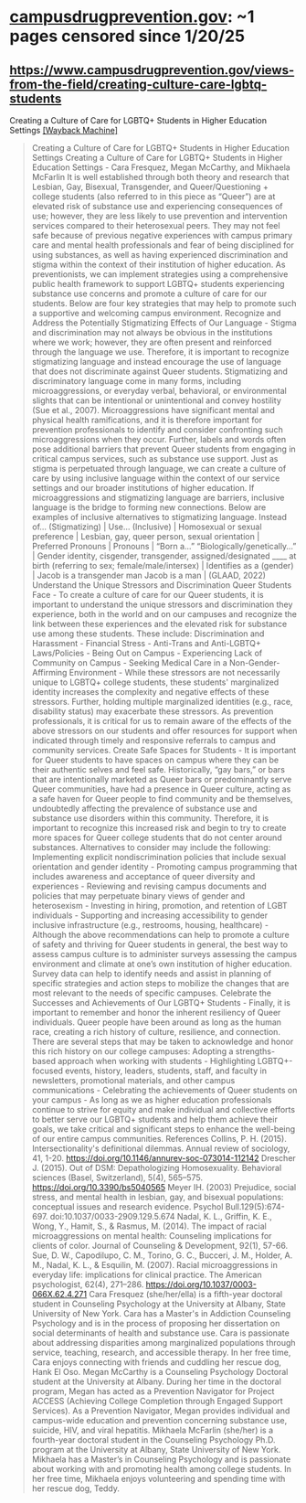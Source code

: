 



# [campusdrugprevention.gov](campusdrugprevention.gov): ~1 pages censored since 1/20/25

## https://www.campusdrugprevention.gov/views-from-the-field/creating-culture-care-lgbtq-students


Creating a Culture of Care for LGBTQ+ Students in Higher Education Settings [[Wayback Machine]](https://web.archive.org/web/20240000000000*/https://www.campusdrugprevention.gov/views-from-the-field/creating-culture-care-lgbtq-students)

> Creating a Culture of Care for LGBTQ+ Students in Higher Education Settings Creating a Culture of Care for LGBTQ+ Students in Higher Education Settings - Cara Fresquez, Megan McCarthy, and Mikhaela McFarlin It is well established through both theory and research that Lesbian, Gay, Bisexual, Transgender, and Queer/Questioning + college students (also referred to in this piece as “Queer”) are at elevated risk of substance use and experiencing consequences of use; however, they are less likely to use prevention and intervention services compared to their heterosexual peers. They may not feel safe because of previous negative experiences with campus primary care and mental health professionals and fear of being disciplined for using substances, as well as having experienced discrimination and stigma within the context of their institution of higher education. As preventionists, we can implement strategies using a comprehensive public health framework to support LGBTQ+ students experiencing substance use concerns and promote a culture of care for our students. Below are four key strategies that may help to promote such a supportive and welcoming campus environment. Recognize and Address the Potentially Stigmatizing Effects of Our Language - Stigma and discrimination may not always be obvious in the institutions where we work; however, they are often present and reinforced through the language we use. Therefore, it is important to recognize stigmatizing language and instead encourage the use of language that does not discriminate against Queer students. Stigmatizing and discriminatory language come in many forms, including microaggressions, or everyday verbal, behavioral, or environmental slights that can be intentional or unintentional and convey hostility (Sue et al., 2007). Microaggressions have significant mental and physical health ramifications, and it is therefore important for prevention professionals to identify and consider confronting such microaggressions when they occur. Further, labels and words often pose additional barriers that prevent Queer students from engaging in critical campus services, such as substance use support. Just as stigma is perpetuated through language, we can create a culture of care by using inclusive language within the context of our service settings and our broader institutions of higher education. If microaggressions and stigmatizing language are barriers, inclusive language is the bridge to forming new connections. Below are examples of inclusive alternatives to stigmatizing language. Instead of… (Stigmatizing) | Use… (Inclusive) | Homosexual or sexual preference | Lesbian, gay, queer person, sexual orientation | Preferred Pronouns | Pronouns | “Born a…” “Biologically/genetically…” | Gender identity, cisgender, transgender, assigned/designated ____ at birth (referring to sex; female/male/intersex) | Identifies as a (gender) | Jacob is a transgender man Jacob is a man | (GLAAD, 2022) Understand the Unique Stressors and Discrimination Queer Students Face - To create a culture of care for our Queer students, it is important to understand the unique stressors and discrimination they experience, both in the world and on our campuses and recognize the link between these experiences and the elevated risk for substance use among these students. These include: Discrimination and Harassment - Financial Stress - Anti-Trans and Anti-LGBTQ+ Laws/Policies - Being Out on Campus - Experiencing Lack of Community on Campus - Seeking Medical Care in a Non-Gender-Affirming Environment - While these stressors are not necessarily unique to LGBTQ+ college students, these students' marginalized identity increases the complexity and negative effects of these stressors. Further, holding multiple marginalized identities (e.g., race, disability status) may exacerbate these stressors. As prevention professionals, it is critical for us to remain aware of the effects of the above stressors on our students and offer resources for support when indicated through timely and responsive referrals to campus and community services. Create Safe Spaces for Students - It is important for Queer students to have spaces on campus where they can be their authentic selves and feel safe. Historically, “gay bars,” or bars that are intentionally marketed as Queer bars or predominantly serve Queer communities, have had a presence in Queer culture, acting as a safe haven for Queer people to find community and be themselves, undoubtedly affecting the prevalence of substance use and substance use disorders within this community. Therefore, it is important to recognize this increased risk and begin to try to create more spaces for Queer college students that do not center around substances. Alternatives to consider may include the following: Implementing explicit nondiscrimination policies that include sexual orientation and gender identity - Promoting campus programming that includes awareness and acceptance of queer diversity and experiences - Reviewing and revising campus documents and policies that may perpetuate binary views of gender and heterosexism - Investing in hiring, promotion, and retention of LGBT individuals - Supporting and increasing accessibility to gender inclusive infrastructure (e.g., restrooms, housing, healthcare) - Although the above recommendations can help to promote a culture of safety and thriving for Queer students in general, the best way to assess campus culture is to administer surveys assessing the campus environment and climate at one’s own institution of higher education. Survey data can help to identify needs and assist in planning of specific strategies and action steps to mobilize the changes that are most relevant to the needs of specific campuses. Celebrate the Successes and Achievements of Our LGBTQ+ Students - Finally, it is important to remember and honor the inherent resiliency of Queer individuals. Queer people have been around as long as the human race, creating a rich history of culture, resilience, and connection. There are several steps that may be taken to acknowledge and honor this rich history on our college campuses: Adopting a strengths-based approach when working with students - Highlighting LGBTQ+-focused events, history, leaders, students, staff, and faculty in newsletters, promotional materials, and other campus communications - Celebrating the achievements of Queer students on your campus - As long as we as higher education professionals continue to strive for equity and make individual and collective efforts to better serve our LGBTQ+ students and help them achieve their goals, we take critical and significant steps to enhance the well-being of our entire campus communities. References Collins, P. H. (2015). Intersectionality's definitional dilemmas. Annual review of sociology, 41, 1-20. https://doi.org/10.1146/annurev-soc-073014-112142 Drescher J. (2015). Out of DSM: Depathologizing Homosexuality. Behavioral sciences (Basel, Switzerland), 5(4), 565–575. https://doi.org/10.3390/bs5040565 Meyer IH. (2003) Prejudice, social stress, and mental health in lesbian, gay, and bisexual populations: conceptual issues and research evidence. Psychol Bull.129(5):674-697. doi:10.1037/0033-2909.129.5.674 Nadal, K. L., Griffin, K. E., Wong, Y., Hamit, S., & Rasmus, M. (2014). The impact of racial microaggressions on mental health: Counseling implications for clients of color. Journal of Counseling & Development, 92(1), 57-66. Sue, D. W., Capodilupo, C. M., Torino, G. C., Bucceri, J. M., Holder, A. M., Nadal, K. L., & Esquilin, M. (2007). Racial microaggressions in everyday life: implications for clinical practice. The American psychologist, 62(4), 271–286. https://doi.org/10.1037/0003-066X.62.4.271 Cara Fresquez (she/her/ella) is a fifth-year doctoral student in Counseling Psychology at the University at Albany, State University of New York. Cara has a Master's in Addiction Counseling Psychology and is in the process of proposing her dissertation on social determinants of health and substance use. Cara is passionate about addressing disparities among marginalized populations through service, teaching, research, and accessible therapy. In her free time, Cara enjoys connecting with friends and cuddling her rescue dog, Hank El Oso. Megan McCarthy is a Counseling Psychology Doctoral student at the University at Albany. During her time in the doctoral program, Megan has acted as a Prevention Navigator for Project ACCESS (Achieving College Completion through Engaged Support Services). As a Prevention Navigator, Megan provides individual and campus-wide education and prevention concerning substance use, suicide, HIV, and viral hepatitis. Mikhaela McFarlin (she/her) is a fourth-year doctoral student in the Counseling Psychology Ph.D. program at the University at Albany, State University of New York. Mikhaela has a Master’s in Counseling Psychology and is passionate about working with and promoting health among college students. In her free time, Mikhaela enjoys volunteering and spending time with her rescue dog, Teddy.